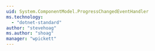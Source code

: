 ```yaml
---
uid: System.ComponentModel.ProgressChangedEventHandler
ms.technology: 
  - "dotnet-standard"
author: "stevehoag"
ms.author: "shoag"
manager: "wpickett"
---
```

